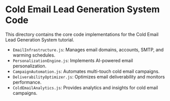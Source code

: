 # Cold Email Lead Generation System Code

This directory contains the core code implementations for the Cold Email Lead Generation System tutorial.

- `EmailInfrastructure.js`: Manages email domains, accounts, SMTP, and warming schedules.
- `PersonalizationEngine.js`: Implements AI-powered email personalization.
- `CampaignAutomation.js`: Automates multi-touch cold email campaigns.
- `DeliverabilityOptimizer.js`: Optimizes email deliverability and monitors performance.
- `ColdEmailAnalytics.js`: Provides analytics and insights for cold email campaigns.
